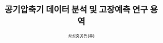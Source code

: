 ---
layout: page
title: 공기압축기 데이터 분석 및 고장예측 연구 용역
start_date: 2024-01-28 08:59:00-0400
author: 삼성중공업(주)
description: 공기압축기 데이터 분석 및 고장예측 연구 용역
importance: 1
category: projects
related_publications: false
---